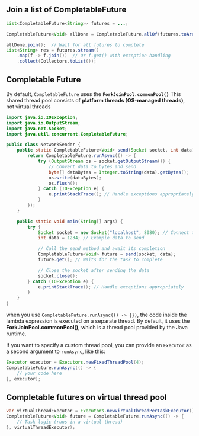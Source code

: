 ## Join a list of CompletableFuture
```java
List<CompletableFuture<String>> futures = ...;

CompletableFuture<Void> allDone = CompletableFuture.allOf(futures.toArray(new CompletableFuture[futures.size()]));

allDone.join();  // Wait for all futures to complete
List<String> res = futures.stream()
	.map(f -> f.join())  // Or f.get() with exception handling
	.collect(Collectors.toList());
```
## Completable Future
By default, `CompletableFuture` uses the **`ForkJoinPool.commonPool()`**
This shared thread pool consists of **platform threads (OS-managed threads)**, not virtual threads
```java
import java.io.IOException;
import java.io.OutputStream;
import java.net.Socket;
import java.util.concurrent.CompletableFuture;

public class NetworkSender {
    public static CompletableFuture<Void> send(Socket socket, int data) {
        return CompletableFuture.runAsync(() -> {
            try (OutputStream os = socket.getOutputStream()) {
                // Convert data to bytes and send
                byte[] dataBytes = Integer.toString(data).getBytes();
                os.write(dataBytes);
                os.flush();
            } catch (IOException e) {
                e.printStackTrace(); // Handle exceptions appropriately
            }
        });
    }

    public static void main(String[] args) {
        try {
            Socket socket = new Socket("localhost", 8080); // Connect to server
            int data = 1234; // Example data to send

            // Call the send method and await its completion
            CompletableFuture<Void> future = send(socket, data);
            future.get(); // Waits for the task to complete

            // Close the socket after sending the data
            socket.close();
        } catch (IOException e) {
            e.printStackTrace(); // Handle exceptions appropriately
        }
    }
}
```

when you use `CompletableFuture.runAsync(() -> {})`, the code inside the lambda expression is executed on a separate thread. By default, it uses the **ForkJoinPool.commonPool()**, which is a thread pool provided by the Java runtime.

If you want to specify a custom thread pool, you can provide an `Executor` as a second argument to `runAsync`, like this:

```java
Executor executor = Executors.newFixedThreadPool(4);
CompletableFuture.runAsync(() -> {
    // your code here
}, executor);
```

## Completable futures on virtual thread pool
```java
var virtualThreadExecutor = Executors.newVirtualThreadPerTaskExecutor();
CompletableFuture<Void> future = CompletableFuture.runAsync(() -> {
    // Task logic (runs in a virtual thread)
}, virtualThreadExecutor);
```